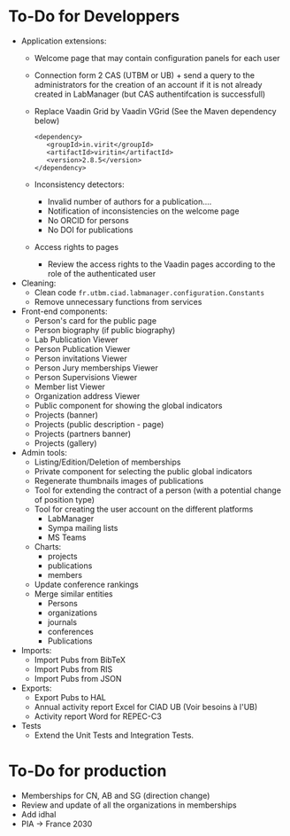 # To-Do for Developpers

* Application extensions:
  * Welcome page that may contain configuration panels for each user
  * Connection form 2 CAS (UTBM or UB) + send a query to the administrators for the creation of an account if it is not already created in LabManager (but CAS authentifcation is successfull)
  * Replace Vaadin Grid by Vaadin VGrid (See the Maven dependency below)
		
		<dependency>
		   <groupId>in.virit</groupId>
		   <artifactId>viritin</artifactId>
		   <version>2.8.5</version>
		</dependency>
  * Inconsistency detectors:
    * Invalid number of authors for a publication....
	* Notification of inconsistencies on the welcome page
	* No ORCID for persons
	* No DOI for publications
  * Access rights to pages
    * Review the access rights to the Vaadin pages according to the role of the authenticated user
* Cleaning:
  * Clean code `fr.utbm.ciad.labmanager.configuration.Constants`
  * Remove unnecessary functions from services
* Front-end components:
  * Person's card for the public page
  * Person biography (if public biography)
  * Lab Publication Viewer
  * Person Publication Viewer
  * Person invitations Viewer
  * Person Jury memberships Viewer
  * Person Supervisions Viewer
  * Member list Viewer
  * Organization address Viewer
  * Public component for showing the global indicators
  * Projects (banner)
  * Projects (public description - page)
  * Projects (partners banner)
  * Projects (gallery)
* Admin tools:
  * Listing/Edition/Deletion of memberships
  * Private component for selecting the public global indicators
  * Regenerate thumbnails images of publications
  * Tool for extending the contract of a person (with a potential change of position type)
  * Tool for creating the user account on the different platforms
	* LabManager
	* Sympa mailing lists
	* MS Teams
  * Charts:
	* projects
	* publications
	* members
  * Update conference rankings
  * Merge similar entities
	* Persons
	* organizations
	* journals
	* conferences
	* Publications
* Imports:
  * Import Pubs from BibTeX
  * Import Pubs from RIS
  * Import Pubs from JSON
* Exports:
  * Export Pubs to HAL
  * Annual activity report Excel for CIAD UB (Voir besoins à l'UB)
  * Activity report Word for REPEC-C3
* Tests
  * Extend the Unit Tests and Integration Tests.

# To-Do for production

* Memberships for CN, AB and SG (direction change)
* Review and update of all the organizations in memberships
* Add idhal
* PIA -> France 2030
